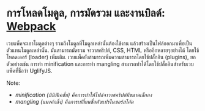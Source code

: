 # การโหลดโมดูล, การมัดรวม และงานบิลด์: [Webpack](http://webpack.github.io/docs/what-is-webpack.html)

เวบแพ็คจะเอาโมดูลต่างๆ รวมถึงโมดูลที่โมดูลเหล่านั้นต้องใช้งาน แล้วสร้างเป็นไฟล์ออกมาเพื่อเป็นตัวแทนโมดูลเหล่านั้น. มันสามารถมัดรวม จาวาสคริปต์, CSS, HTML หรืออีกหลายๆอย่างได้ โดยใช้โหลดเดอร์์ (loader) เพิ่มเติม. เวบแพ็คยังสามารถเพิ่มความสามารถโดยใช้ปลั๊กอิน (plugins), ยกตัวอย่างเช่น การทำ minification และการทำ mangling สามารถทำได้โดยใช้ปลั๊กอินสำหรับเวบแพ็คที่ชื่อว่า UglifyJS.

Note:

* _minification (มินิฟิเคชั่น) คือการทำให้ไฟล์จาวาสคริปต์มีขนาดเล็กลง_
* _mangling (แมงค์กลิ้ง) คือการเปลี่ยนชื่อตัวแปรในซอร์สโค้ด_
